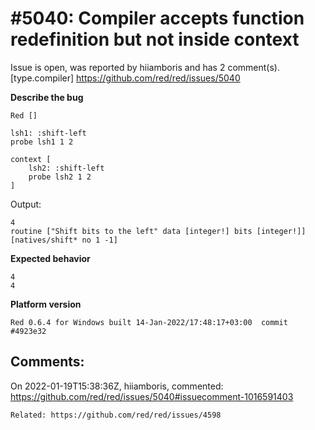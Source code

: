 
#5040: Compiler accepts function redefinition but not inside context
================================================================================
Issue is open, was reported by hiiamboris and has 2 comment(s).
[type.compiler]
<https://github.com/red/red/issues/5040>

**Describe the bug**
```
Red []

lsh1: :shift-left
probe lsh1 1 2

context [
	lsh2: :shift-left
	probe lsh2 1 2
]
```
Output:
```
4
routine ["Shift bits to the left" data [integer!] bits [integer!]][natives/shift* no 1 -1]
```

**Expected behavior**
```
4
4
```

**Platform version**
```
Red 0.6.4 for Windows built 14-Jan-2022/17:48:17+03:00  commit #4923e32
```



Comments:
--------------------------------------------------------------------------------

On 2022-01-19T15:38:36Z, hiiamboris, commented:
<https://github.com/red/red/issues/5040#issuecomment-1016591403>

    Related: https://github.com/red/red/issues/4598

